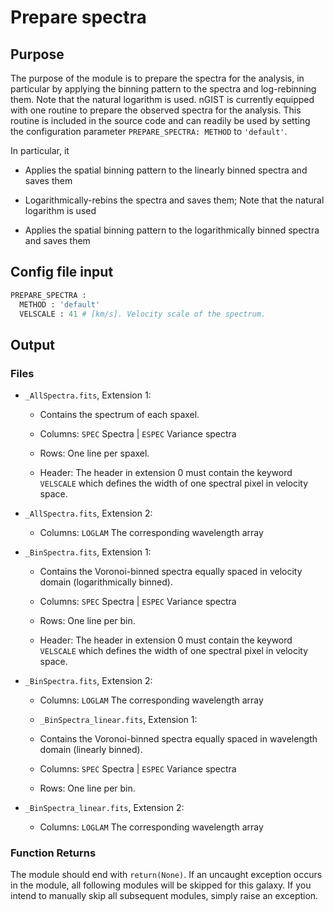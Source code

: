 # Prepare spectra

## Purpose

The purpose of the module is to prepare the spectra for the analysis, in particular by applying the binning pattern to the spectra and log-rebinning them. Note that the natural logarithm is used. nGIST is currently equipped with one routine to prepare the observed spectra for the analysis. This routine is included in the source code and can readily be used by setting the configuration parameter `PREPARE_SPECTRA: METHOD` to `'default'`.

In particular, it

- Applies the spatial binning pattern to the linearly binned spectra and saves them

- Logarithmically-rebins the spectra and saves them; Note that the natural logarithm is used

- Applies the spatial binning pattern to the logarithmically binned spectra and saves them

## Config file input 
```py
PREPARE_SPECTRA :
  METHOD : 'default'
  VELSCALE : 41 # [km/s]. Velocity scale of the spectrum.
```

## Output

### Files
- `_AllSpectra.fits`, Extension 1:

    - Contains the spectrum of each spaxel.

    - Columns: `SPEC` Spectra | `ESPEC` Variance spectra

    - Rows: One line per spaxel.

    - Header: The header in extension 0 must contain the keyword `VELSCALE` which defines the width of one spectral pixel in velocity space.

- `_AllSpectra.fits`, Extension 2:

    - Columns: `LOGLAM` The corresponding wavelength array

- `_BinSpectra.fits`, Extension 1:

    - Contains the Voronoi-binned spectra equally spaced in velocity domain (logarithmically binned).

    - Columns: `SPEC` Spectra | `ESPEC` Variance spectra

    - Rows: One line per bin.

    - Header: The header in extension 0 must contain the keyword `VELSCALE` which defines the width of one spectral pixel in velocity space.

- `_BinSpectra.fits`, Extension 2:

    - Columns: `LOGLAM` The corresponding wavelength array

    - `_BinSpectra_linear.fits`, Extension 1:

    - Contains the Voronoi-binned spectra equally spaced in wavelength domain (linearly binned).

    - Columns: `SPEC` Spectra | `ESPEC` Variance spectra

    - Rows: One line per bin.

- `_BinSpectra_linear.fits`, Extension 2:

    - Columns: `LOGLAM` The corresponding wavelength array

### Function Returns

The module should end with `return(None)`. If an uncaught exception occurs in the module, all following modules will be skipped for this galaxy. If you intend to manually skip all subsequent modules, simply raise an exception.